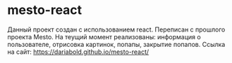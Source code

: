 # mesto-react
Данный проект создан с использованием react. Переписан с прошлого проекта Mesto. На теущий момент реализованы: информация о пользователе, отрисовка картинок, попапы, закрытие попапов.
Ссылка на сайт: https://dariabold.github.io/mesto-react/